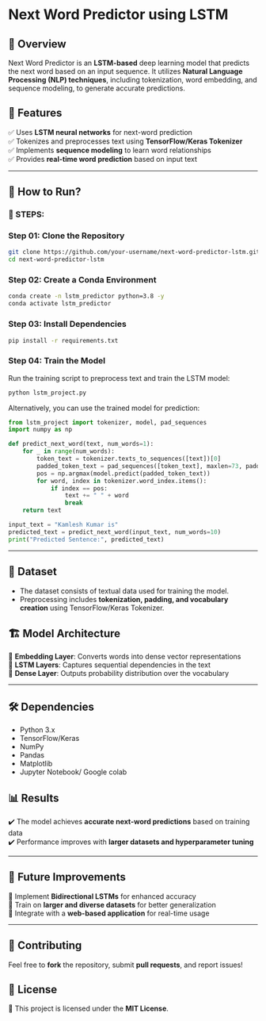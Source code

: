 # Next Word Predictor using LSTM


## 📌 Overview
Next Word Predictor is an **LSTM-based** deep learning model that predicts the next word based on an input sequence. It utilizes **Natural Language Processing (NLP) techniques**, including tokenization, word embedding, and sequence modeling, to generate accurate predictions.

## 🚀 Features
✅ Uses **LSTM neural networks** for next-word prediction  
✅ Tokenizes and preprocesses text using **TensorFlow/Keras Tokenizer**  
✅ Implements **sequence modeling** to learn word relationships  
✅ Provides **real-time word prediction** based on input text  

---

## 🔧 How to Run?
### 📌 STEPS:
### Step 01: Clone the Repository
```bash
git clone https://github.com/your-username/next-word-predictor-lstm.git
cd next-word-predictor-lstm
```

### Step 02: Create a Conda Environment
```bash
conda create -n lstm_predictor python=3.8 -y
conda activate lstm_predictor
```

### Step 03: Install Dependencies
```bash
pip install -r requirements.txt
```

### Step 04: Train the Model
Run the training script to preprocess text and train the LSTM model:
```bash
python lstm_project.py
```

Alternatively, you can use the trained model for prediction:
```python
from lstm_project import tokenizer, model, pad_sequences
import numpy as np

def predict_next_word(text, num_words=1):
    for _ in range(num_words):
        token_text = tokenizer.texts_to_sequences([text])[0]
        padded_token_text = pad_sequences([token_text], maxlen=73, padding='pre')
        pos = np.argmax(model.predict(padded_token_text))
        for word, index in tokenizer.word_index.items():
            if index == pos:
                text += " " + word
                break
    return text

input_text = "Kamlesh Kumar is"
predicted_text = predict_next_word(input_text, num_words=10)
print("Predicted Sentence:", predicted_text)
```

---

## 📂 Dataset
- The dataset consists of textual data used for training the model.  
- Preprocessing includes **tokenization, padding, and vocabulary creation** using TensorFlow/Keras Tokenizer.  

## 🏗 Model Architecture
🔹 **Embedding Layer**: Converts words into dense vector representations  
🔹 **LSTM Layers**: Captures sequential dependencies in the text  
🔹 **Dense Layer**: Outputs probability distribution over the vocabulary  

---

## 🛠 Dependencies
- Python 3.x  
- TensorFlow/Keras  
- NumPy  
- Pandas  
- Matplotlib  
- Jupyter Notebook/ Google colab  

## 📊 Results
✔️ The model achieves **accurate next-word predictions** based on training data  
✔️ Performance improves with **larger datasets and hyperparameter tuning**  

---

## 🔮 Future Improvements
📌 Implement **Bidirectional LSTMs** for enhanced accuracy  
📌 Train on **larger and diverse datasets** for better generalization  
📌 Integrate with a **web-based application** for real-time usage  

---

## 🤝 Contributing
Feel free to **fork** the repository, submit **pull requests**, and report issues!  

## 📜 License
📝 This project is licensed under the **MIT License**.


